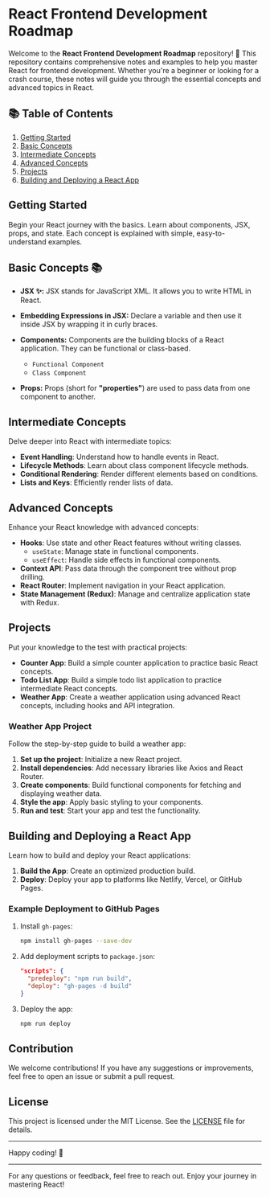 # React Frontend Development Roadmap

Welcome to the **React Frontend Development Roadmap** repository! 🎉 This repository contains comprehensive notes and examples to help you master React for frontend development. Whether you're a beginner or looking for a crash course, these notes will guide you through the essential concepts and advanced topics in React.

## 📚 Table of Contents

1. [Getting Started](#getting-started)
2. [Basic Concepts](#basic-concepts-📚)
3. [Intermediate Concepts](#intermediate-concepts)
4. [Advanced Concepts](#advanced-concepts)
5. [Projects](#projects)
6. [Building and Deploying a React App](#building-and-deploying-a-react-app)

## Getting Started

Begin your React journey with the basics. Learn about components, JSX, props, and state. Each concept is explained with simple, easy-to-understand examples.


## Basic Concepts 📚

- **JSX ✨:**
JSX stands for JavaScript XML. It allows you to write HTML in React.

- **Embedding Expressions in JSX:**
Declare a variable  and then use it inside JSX by wrapping it in curly braces.

- **Components:**
Components are the building blocks of a React application. They can be functional or class-based.
    - `Functional Component`
    - `Class Component`

- **Props:**
Props (short for **"properties"**) are used to pass data from one component to another.

## Intermediate Concepts

Delve deeper into React with intermediate topics:
- **Event Handling**: Understand how to handle events in React.
- **Lifecycle Methods**: Learn about class component lifecycle methods.
- **Conditional Rendering**: Render different elements based on conditions.
- **Lists and Keys**: Efficiently render lists of data.

## Advanced Concepts

Enhance your React knowledge with advanced concepts:
- **Hooks**: Use state and other React features without writing classes.
  - `useState`: Manage state in functional components.
  - `useEffect`: Handle side effects in functional components.
- **Context API**: Pass data through the component tree without prop drilling.
- **React Router**: Implement navigation in your React application.
- **State Management (Redux)**: Manage and centralize application state with Redux.

## Projects

Put your knowledge to the test with practical projects:
- **Counter App**: Build a simple counter application to practice basic React concepts.
- **Todo List App**: Build a simple todo list application to practice intermediate React concepts.
- **Weather App**: Create a weather application using advanced React concepts, including hooks and API integration.

### Weather App Project

Follow the step-by-step guide to build a weather app:
1. **Set up the project**: Initialize a new React project.
2. **Install dependencies**: Add necessary libraries like Axios and React Router.
3. **Create components**: Build functional components for fetching and displaying weather data.
4. **Style the app**: Apply basic styling to your components.
5. **Run and test**: Start your app and test the functionality.

## Building and Deploying a React App

Learn how to build and deploy your React applications:
1. **Build the App**: Create an optimized production build.
2. **Deploy**: Deploy your app to platforms like Netlify, Vercel, or GitHub Pages.

### Example Deployment to GitHub Pages

1. Install `gh-pages`:
   ```bash
   npm install gh-pages --save-dev
   ```
2. Add deployment scripts to `package.json`:
   ```json
   "scripts": {
     "predeploy": "npm run build",
     "deploy": "gh-pages -d build"
   }
   ```
3. Deploy the app:
   ```bash
   npm run deploy
   ```

## Contribution

We welcome contributions! If you have any suggestions or improvements, feel free to open an issue or submit a pull request.

## License

This project is licensed under the MIT License. See the [LICENSE](LICENSE) file for details.

---

Happy coding! 🌟

---

For any questions or feedback, feel free to reach out. Enjoy your journey in mastering React!